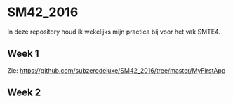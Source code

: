 # SM42_2016

In deze repository houd ik wekelijks mijn practica bij voor het vak SMTE4.

## Week 1
Zie: https://github.com/subzerodeluxe/SM42_2016/tree/master/MyFirstApp 

## Week 2